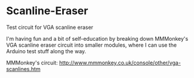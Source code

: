 # Scanline-Eraser
Test circuit for VGA scanline eraser

I'm having fun and a bit of self-education by breaking down MMMonkey's VGA scanline eraser circuit into smaller modules, where I can use the Arduino test stuff along the way.

MMMonkey's circuit: http://www.mmmonkey.co.uk/console/other/vga-scanlines.htm

